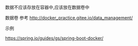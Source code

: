 


 
 
 数据不应该存放在容器中,应该放在数据卷中
 
 数据卷
 参考
 http://docker_practice.gitee.io/data_management/
 
 
 
 示例
 
 https://spring.io/guides/gs/spring-boot-docker/
 